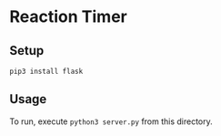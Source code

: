 # Reaction Timer

## Setup

```shell
pip3 install flask
```

## Usage

To run, execute `python3 server.py` from this directory.
